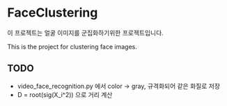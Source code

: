 # FaceClustering

이 프로젝트는 얼굴 이미지를 군집화하기위한 프로젝트입니다.

This is the project for clustering face images.

## TODO
  - video_face_recognition.py 에서 color -> gray, 규격화되어 같은 화질로 저장
  - D = root(sig(X_i^2)) 으로 거리 계산
